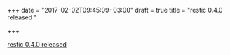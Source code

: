 +++
date = "2017-02-02T09:45:09+03:00"
draft = true
title = "restic 0.4.0 released "

+++

<p><a href="https://github.com/restic/restic/releases/tag/v0.4.0">restic 0.4.0 released </a></p>
